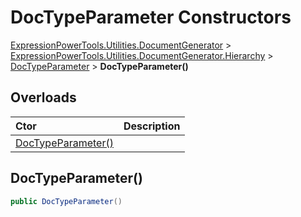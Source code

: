 ﻿# DocTypeParameter Constructors

[ExpressionPowerTools.Utilities.DocumentGenerator](ExpressionPowerTools.Utilities.DocumentGenerator.a.md) > [ExpressionPowerTools.Utilities.DocumentGenerator.Hierarchy](ExpressionPowerTools.Utilities.DocumentGenerator.Hierarchy.n.md) > [DocTypeParameter](ExpressionPowerTools.Utilities.DocumentGenerator.Hierarchy.DocTypeParameter.cs.md) > **DocTypeParameter()**



## Overloads

| Ctor | Description |
| :-- | :-- |
| [DocTypeParameter()](#ctor-0) |

<a name="#ctor-0"></a>
## DocTypeParameter()



```csharp
public DocTypeParameter()
```


